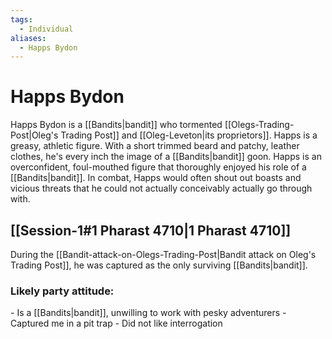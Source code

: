 ```yaml
---
tags:
  - Individual
aliases:
  - Happs Bydon
---
```

# Happs Bydon
Happs Bydon is a [[Bandits|bandit]] who tormented [[Olegs-Trading-Post|Oleg's Trading Post]] and [[Oleg-Leveton|its proprietors]]. Happs is a greasy, athletic figure. With a short trimmed beard and patchy, leather clothes, he's every inch the image of a [[Bandits|bandit]] goon. Happs is an overconfident, foul-mouthed figure that thoroughly enjoyed his role of a [[Bandits|bandit]]. In combat, Happs would often shout out boasts and vicious threats that he could not actually conceivably actually go through with.
## [[Session-1#1 Pharast 4710|1 Pharast 4710]]
During the [[Bandit-attack-on-Olegs-Trading-Post|Bandit attack on Oleg's Trading Post]], he was captured as the only surviving [[Bandits|bandit]]. 
### Likely party attitude:
\- Is a [[Bandits|bandit]], unwilling to work with pesky adventurers 
\- Captured me in a pit trap
\- Did not like interrogation